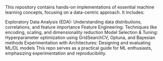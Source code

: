 This repository contains hands-on implementations of essential machine learning concepts, focusing on a data-centric approach. It includes:

Exploratory Data Analysis (EDA): Understanding data distributions, correlations, and feature importance
Feature Engineering: Techniques like encoding, scaling, and dimensionality reduction
Model Selection & Tuning: Hyperparameter optimization using GridSearchCV, Optuna, and Bayesian methods
Experimentation with Architectures: Designing and evaluating ML/DL models
This repo serves as a practical guide for ML enthusiasts, emphasizing experimentation and reproducibility.
